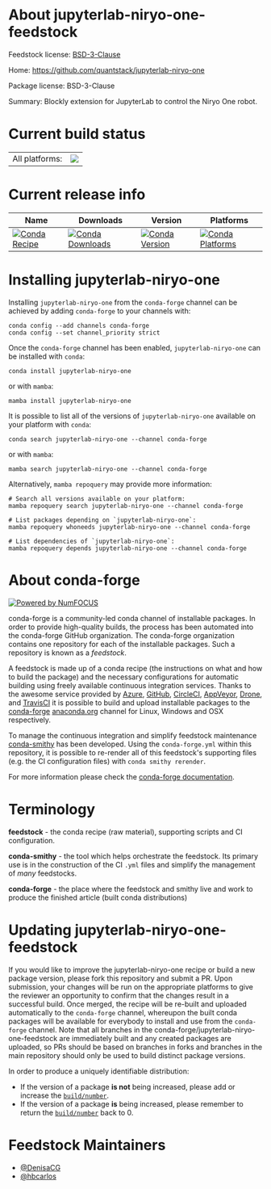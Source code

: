 About jupyterlab-niryo-one-feedstock
====================================

Feedstock license: [BSD-3-Clause](https://github.com/conda-forge/jupyterlab-niryo-one-feedstock/blob/main/LICENSE.txt)

Home: https://github.com/quantstack/jupyterlab-niryo-one

Package license: BSD-3-Clause

Summary: Blockly extension for JupyterLab to control the Niryo One robot.

Current build status
====================


<table><tr><td>All platforms:</td>
    <td>
      <a href="https://dev.azure.com/conda-forge/feedstock-builds/_build/latest?definitionId=16815&branchName=main">
        <img src="https://dev.azure.com/conda-forge/feedstock-builds/_apis/build/status/jupyterlab-niryo-one-feedstock?branchName=main">
      </a>
    </td>
  </tr>
</table>

Current release info
====================

| Name | Downloads | Version | Platforms |
| --- | --- | --- | --- |
| [![Conda Recipe](https://img.shields.io/badge/recipe-jupyterlab--niryo--one-green.svg)](https://anaconda.org/conda-forge/jupyterlab-niryo-one) | [![Conda Downloads](https://img.shields.io/conda/dn/conda-forge/jupyterlab-niryo-one.svg)](https://anaconda.org/conda-forge/jupyterlab-niryo-one) | [![Conda Version](https://img.shields.io/conda/vn/conda-forge/jupyterlab-niryo-one.svg)](https://anaconda.org/conda-forge/jupyterlab-niryo-one) | [![Conda Platforms](https://img.shields.io/conda/pn/conda-forge/jupyterlab-niryo-one.svg)](https://anaconda.org/conda-forge/jupyterlab-niryo-one) |

Installing jupyterlab-niryo-one
===============================

Installing `jupyterlab-niryo-one` from the `conda-forge` channel can be achieved by adding `conda-forge` to your channels with:

```
conda config --add channels conda-forge
conda config --set channel_priority strict
```

Once the `conda-forge` channel has been enabled, `jupyterlab-niryo-one` can be installed with `conda`:

```
conda install jupyterlab-niryo-one
```

or with `mamba`:

```
mamba install jupyterlab-niryo-one
```

It is possible to list all of the versions of `jupyterlab-niryo-one` available on your platform with `conda`:

```
conda search jupyterlab-niryo-one --channel conda-forge
```

or with `mamba`:

```
mamba search jupyterlab-niryo-one --channel conda-forge
```

Alternatively, `mamba repoquery` may provide more information:

```
# Search all versions available on your platform:
mamba repoquery search jupyterlab-niryo-one --channel conda-forge

# List packages depending on `jupyterlab-niryo-one`:
mamba repoquery whoneeds jupyterlab-niryo-one --channel conda-forge

# List dependencies of `jupyterlab-niryo-one`:
mamba repoquery depends jupyterlab-niryo-one --channel conda-forge
```


About conda-forge
=================

[![Powered by
NumFOCUS](https://img.shields.io/badge/powered%20by-NumFOCUS-orange.svg?style=flat&colorA=E1523D&colorB=007D8A)](https://numfocus.org)

conda-forge is a community-led conda channel of installable packages.
In order to provide high-quality builds, the process has been automated into the
conda-forge GitHub organization. The conda-forge organization contains one repository
for each of the installable packages. Such a repository is known as a *feedstock*.

A feedstock is made up of a conda recipe (the instructions on what and how to build
the package) and the necessary configurations for automatic building using freely
available continuous integration services. Thanks to the awesome service provided by
[Azure](https://azure.microsoft.com/en-us/services/devops/), [GitHub](https://github.com/),
[CircleCI](https://circleci.com/), [AppVeyor](https://www.appveyor.com/),
[Drone](https://cloud.drone.io/welcome), and [TravisCI](https://travis-ci.com/)
it is possible to build and upload installable packages to the
[conda-forge](https://anaconda.org/conda-forge) [anaconda.org](https://anaconda.org/)
channel for Linux, Windows and OSX respectively.

To manage the continuous integration and simplify feedstock maintenance
[conda-smithy](https://github.com/conda-forge/conda-smithy) has been developed.
Using the ``conda-forge.yml`` within this repository, it is possible to re-render all of
this feedstock's supporting files (e.g. the CI configuration files) with ``conda smithy rerender``.

For more information please check the [conda-forge documentation](https://conda-forge.org/docs/).

Terminology
===========

**feedstock** - the conda recipe (raw material), supporting scripts and CI configuration.

**conda-smithy** - the tool which helps orchestrate the feedstock.
                   Its primary use is in the construction of the CI ``.yml`` files
                   and simplify the management of *many* feedstocks.

**conda-forge** - the place where the feedstock and smithy live and work to
                  produce the finished article (built conda distributions)


Updating jupyterlab-niryo-one-feedstock
=======================================

If you would like to improve the jupyterlab-niryo-one recipe or build a new
package version, please fork this repository and submit a PR. Upon submission,
your changes will be run on the appropriate platforms to give the reviewer an
opportunity to confirm that the changes result in a successful build. Once
merged, the recipe will be re-built and uploaded automatically to the
`conda-forge` channel, whereupon the built conda packages will be available for
everybody to install and use from the `conda-forge` channel.
Note that all branches in the conda-forge/jupyterlab-niryo-one-feedstock are
immediately built and any created packages are uploaded, so PRs should be based
on branches in forks and branches in the main repository should only be used to
build distinct package versions.

In order to produce a uniquely identifiable distribution:
 * If the version of a package **is not** being increased, please add or increase
   the [``build/number``](https://docs.conda.io/projects/conda-build/en/latest/resources/define-metadata.html#build-number-and-string).
 * If the version of a package **is** being increased, please remember to return
   the [``build/number``](https://docs.conda.io/projects/conda-build/en/latest/resources/define-metadata.html#build-number-and-string)
   back to 0.

Feedstock Maintainers
=====================

* [@DenisaCG](https://github.com/DenisaCG/)
* [@hbcarlos](https://github.com/hbcarlos/)

